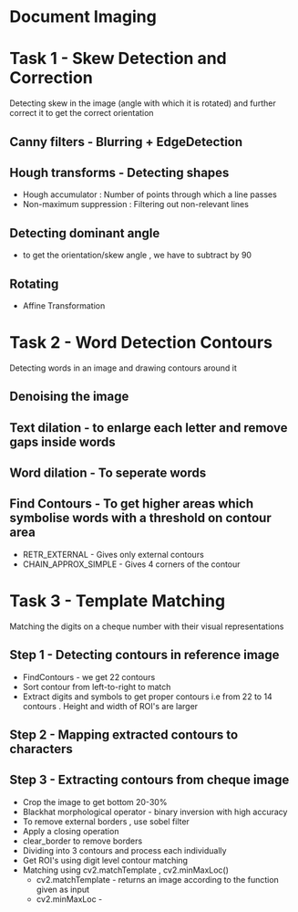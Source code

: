 # Document Imaging

# Task 1 - Skew Detection and Correction
Detecting skew in the image (angle with which it is rotated) and further correct it to get the correct orientation

## Canny filters - Blurring + EdgeDetection
## Hough transforms - Detecting shapes
- Hough accumulator : Number of points through which a line passes
- Non-maximum suppression : Filtering out non-relevant lines
## Detecting dominant angle
- to get the orientation/skew angle , we have to subtract by 90
## Rotating
- Affine Transformation 




# Task 2 - Word Detection Contours
Detecting words in an image and drawing contours around it

## Denoising the image
## Text dilation - to enlarge each letter and remove gaps inside words
## Word dilation - To seperate words
## Find Contours -  To get higher areas which symbolise words with a threshold on contour area
- RETR_EXTERNAL - Gives only external contours
- CHAIN_APPROX_SIMPLE - Gives 4 corners of the contour




# Task 3 - Template Matching
Matching the digits on a cheque number with their visual representations

## Step 1 - Detecting contours in reference image
- FindContours - we get 22 contours
- Sort contour from left-to-right to match
- Extract digits and symbols to get proper contours i.e from 22 to 14 contours .  Height and width of ROI's are larger 

## Step 2 - Mapping extracted contours to characters

## Step 3 - Extracting contours from cheque image
- Crop the image to get bottom 20-30%
- Blackhat morphological operator - binary inversion with high accuracy
- To remove external borders , use sobel filter
- Apply a closing operation
- clear_border to remove borders
- Dividing into 3 contours and process each individually
- Get ROI's using digit level contour matching
- Matching using cv2.matchTemplate , cv2.minMaxLoc()
    - cv2.matchTemplate - returns an image according to the function given as input
    - cv2.minMaxLoc - 
